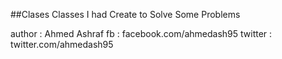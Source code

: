 ##Clases
Classes I had Create to Solve Some Problems

author : Ahmed Ashraf
fb : facebook.com/ahmedash95
twitter : twitter.com/ahmedash95
